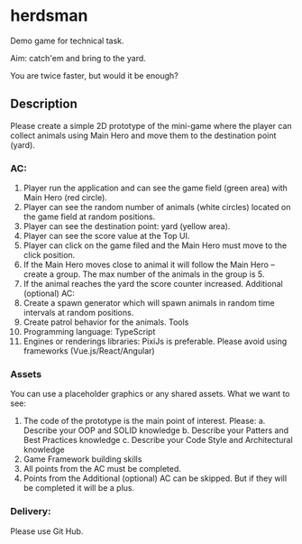 # herdsman

Demo game for technical task.

Aim: catch'em and bring to the yard.

You are twice faster, but would it be enough?

## Description

Please create a simple 2D prototype of the mini-game where the player can collect animals using
Main Hero and move them to the destination point (yard).

### AC:

1. Player run the application and can see the game field (green area) with Main Hero (red
   circle).
2. Player can see the random number of animals (white circles) located on the game field at
   random positions.
3. Player can see the destination point: yard (yellow area).
4. Player can see the score value at the Top UI.
5. Player can click on the game filed and the Main Hero must move to the click position.
6. If the Main Hero moves close to animal it will follow the Main Hero – create a group. The
   max number of the animals in the group is 5.
7. If the animal reaches the yard the score counter increased.
   Additional (optional) AC:
8. Create a spawn generator which will spawn animals in random time intervals at random
   positions.
9. Create patrol behavior for the animals.
   Tools
10. Programming language: TypeScript
11. Engines or renderings libraries: PixiJs is preferable. Please avoid using frameworks
    (Vue.js/React/Angular)

### Assets

You can use a placeholder graphics or any shared assets.
What we want to see:

1. The code of the prototype is the main point of interest. Please:
   a. Describe your OOP and SOLID knowledge
   b. Describe your Patters and Best Practices knowledge
   c. Describe your Code Style and Architectural knowledge
2. Game Framework building skills
3. All points from the AC must be completed.
4. Points from the Additional (optional) AC can be skipped. But if they will be completed it will
   be a plus.

### Delivery:

Please use Git Hub.
